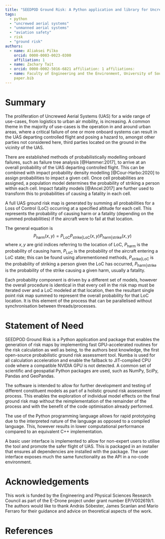 ```yaml
---
title: "SEEDPOD Ground Risk: A Python application and library for Uncrewed Aerial Systems ground risk analysis and risk-aware path finding"
tags:
  - python
  - "uncrewed aerial systems"
  - "unmanned aerial systems"
  - "aviation safety"
  - risk
  - "ground risk"
authors:
  - name: Aliaksei Pilko
    orcid: 0000-0003-0023-0300
    affiliation: 1
  - name: Zachary Tait
  - orcid: 0000-0002-5016-6821 affiliation: 1 affiliations:
  - name: Faculty of Engineering and the Environment, University of Southampton index: 1 date: 28/11/2021 bibliography:
    paper.bib
---
```


# Summary

The proliferation of Uncrewed Aerial Systems (UAS) for a wide range of use-cases, from logistics to urban air mobility,
is increasing. A common theme in the majority of use-cases is the operation in and around urban areas, where a critical
failure of one or more onboard systems can result in the UAS departing controlled flight and posing a hazard to, amongst
other parties not considered here, third parties located on the ground in the vicinity of the UAS.

There are established methods of probabilistically modelling onboard failures, such as failure tree
analysis [@Hammer:2017], to arrive at an overall probability of the UAS departing controlled flight. This can be
combined with impact probability density modelling [@Cour-Harbo:2020] to assign probabilities to impact a given cell.
Once cell probabilities are assigned, a population model determines the probability of striking a person within each
cell. Impact fatality models [@Ancel:2017] are further used to transform this to probabilities of causing a fatality in
each cell.

A full UAS ground risk map is generated by summing all probabilities for a Loss of Control (LoC) occurring at a
specified altitude for each cell. This represents the probability of causing harm or a fatality (depending on the summed
probabilities) if the aircraft were to fail at that location.

The general equation is $$P_{\mathrm{harm}}(x,y) = P_{\mathrm{LoC}} P_{\mathrm{strike|LoC}}(x,y) P_
{\mathrm{harm|strike}}(x,y)$$ where $x,y$ are grid indices referring to the location of LoC, $P_{\mathrm{harm}}$ is the
probability of causing harm, $P_{\mathrm{LoC}}$ is the probability of the aircraft entering a LoC state; this can be
found using aforementioned methods, $P_{\mathrm{strike|LoC}}$ is the probability of striking a person given the LoC has
occurred, $P_{\mathrm{harm|strike}}$ is the probability of the strike causing a given harm, usually a fatality.

Each probability component is driven by a different set of models, however the overall procedure is identical in that
every cell in the risk map must be iterated over and a LoC modeled at that location, then the resultant single point
risk map summed to represent the overall probability for that LoC location. It is this element of the process that can
be parallelised without synchronisation between threads/processes.

# Statement of Need

SEEDPOD Ground Risk is a Python application and package that enables the generation of risk maps by implementing fast
GPU-accelerated routines for the risk calculation as well as being, to the authors best knowledge, the first open-source
probabilistic ground risk assessment tool. Numba is used for all calculation acceleration and enable the fallback to
JIT-compiled CPU code where a compatible NVIDIA GPU is not detected. A common set of scientific and geospatial Python
packages are used, such as NumPy, SciPy, Pandas and GeoPandas.

The software is intended to allow for further development and testing of different constituent models as part of a
holistic ground risk assessment process. This enables the exploration of individual model effects on the final ground
risk map without the reimplementation of the remainder of the process and with the benefit of the code optimisation
already performed.

The use of the Python programming language allows for rapid prototyping due to the interpreted nature of the language as
opposed to a compiled language. This, however results in lower computational performance compared to an equivalent C++
implementation.

A basic user interface is implemented to allow for non-expert users to utilise the tool and promote the safer flight of
UAS. This is packaged in an installer that ensures all dependencies are installed with the package. The user interface
exposes much the same functionality as the API in a no-code environment.

# Acknowledgements

This work is funded by the Engineering and Physical Sciences Research Council as part of the E-Drone project under grant
number EP/V002619/1. The authors would like to thank András Sóbester, James Scanlan and Mario Ferraro for their guidance
and advice on theoretical aspects of the work.

# References
